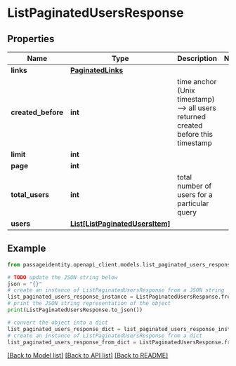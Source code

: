 # ListPaginatedUsersResponse


## Properties

Name | Type | Description | Notes
------------ | ------------- | ------------- | -------------
**links** | [**PaginatedLinks**](PaginatedLinks.md) |  | 
**created_before** | **int** | time anchor (Unix timestamp) --&gt; all users returned created before this timestamp | 
**limit** | **int** |  | 
**page** | **int** |  | 
**total_users** | **int** | total number of users for a particular query | 
**users** | [**List[ListPaginatedUsersItem]**](ListPaginatedUsersItem.md) |  | 

## Example

```python
from passageidentity.openapi_client.models.list_paginated_users_response import ListPaginatedUsersResponse

# TODO update the JSON string below
json = "{}"
# create an instance of ListPaginatedUsersResponse from a JSON string
list_paginated_users_response_instance = ListPaginatedUsersResponse.from_json(json)
# print the JSON string representation of the object
print(ListPaginatedUsersResponse.to_json())

# convert the object into a dict
list_paginated_users_response_dict = list_paginated_users_response_instance.to_dict()
# create an instance of ListPaginatedUsersResponse from a dict
list_paginated_users_response_from_dict = ListPaginatedUsersResponse.from_dict(list_paginated_users_response_dict)
```
[[Back to Model list]](../README.md#documentation-for-models) [[Back to API list]](../README.md#documentation-for-api-endpoints) [[Back to README]](../README.md)


